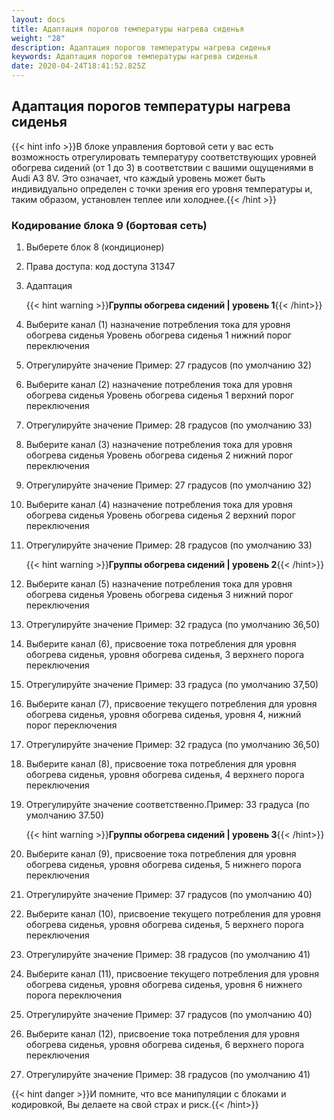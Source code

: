 ```yaml
---
layout: docs
title: Адаптация порогов температуры нагрева сиденья
weight: "28"
description: Адаптация порогов температуры нагрева сиденья
keywords: Адаптация порогов температуры нагрева сиденья
date: 2020-04-24T18:41:52.825Z
---
```

## Адаптация порогов температуры нагрева сиденья

{{< hint info >}}В блоке управления бортовой сети у вас есть возможность отрегулировать температуру соответствующих уровней обогрева сидений (от 1 до 3) в соответствии с вашими ощущениями в Audi A3 8V. Это означает, что каждый уровень может быть индивидуально определен с точки зрения его уровня температуры и, таким образом, установлен теплее или холоднее.{{< /hint >}}

### **Кодирование блока 9 (бортовая сеть)**

1. Выберете блок 8 (кондиционер)
2. Права доступа: код доступа 31347
3. Адаптация

   {{< hint warning >}}**Группы обогрева сидений | уровень 1**{{< /hint>}}
4. Выберите канал (1) назначение потребления тока для уровня обогрева сиденья Уровень обогрева сиденья 1 нижний порог переключения
5. Отрегулируйте значение Пример: 27 градусов (по умолчанию 32)
6. Выберите канал (2) назначение потребления тока для уровня обогрева сиденья Уровень обогрева сиденья 1 верхний порог переключения
7. Отрегулируйте значение Пример: 28 градусов (по умолчанию 33)
8. Выберите канал (3) назначение потребления тока для уровня обогрева сиденья Уровень обогрева сиденья 2 нижний порог переключения
9. Отрегулируйте значение Пример: 27 градусов (по умолчанию 32)
10. Выберите канал (4) назначение потребления тока для уровня обогрева сиденья Уровень обогрева сиденья 2 верхний порог переключения
11. Отрегулируйте значение Пример: 28 градусов (по умолчанию 33)

    {{< hint warning >}}**Группы обогрева сидений | уровень 2**{{< /hint>}}
12. Выберите канал (5) назначение потребления тока для уровня обогрева сиденья Уровень обогрева сиденья 3 нижний порог переключения
13. Отрегулируйте значение Пример: 32 градуса (по умолчанию 36,50)
14. Выберите канал (6), присвоение тока потребления для уровня обогрева сиденья, уровня обогрева сиденья, 3 верхнего порога переключения
15. Отрегулируйте значение Пример: 33 градуса (по умолчанию 37,50)
16. Выберите канал (7), присвоение текущего потребления для уровня обогрева сиденья, уровня обогрева сиденья, уровня 4, нижний порог переключения
17. Отрегулируйте значение Пример: 32 градуса (по умолчанию 36,50)
18. Выберите канал (8), присвоение тока потребления для уровня обогрева сиденья, уровня обогрева сиденья, 4 верхнего порога переключения
19. Отрегулируйте значение соответственно.Пример: 33 градуса (по умолчанию 37.50)

    {{< hint warning >}}**Группы обогрева сидений | уровень 3**{{< /hint>}}
20. Выберите канал (9), присвоение тока потребления для уровня обогрева сиденья, уровня обогрева сиденья, 5 нижнего порога переключения
21. Отрегулируйте значение Пример: 37 градусов (по умолчанию 40)
22. Выберите канал (10), присвоение текущего потребления для уровня обогрева сиденья, уровня обогрева сиденья, 5 верхнего порога переключения
23. Отрегулируйте значение Пример: 38 градусов (по умолчанию 41)
24. Выберите канал (11), присвоение текущего потребления для уровня обогрева сиденья, уровня обогрева сиденья, уровня 6 нижнего порога переключения
25. Отрегулируйте значение Пример: 37 градусов (по умолчанию 40)
26. Выберите канал (12), присвоение тока потребления для уровня обогрева сиденья, уровня обогрева сиденья, 6 верхнего порога переключения
27. Отрегулируйте значение Пример: 38 градусов (по умолчанию 41)



{{< hint danger >}}И помните, что все манипуляции с блоками и кодировкой, Вы делаете на свой страх и риск.{{< /hint>}}